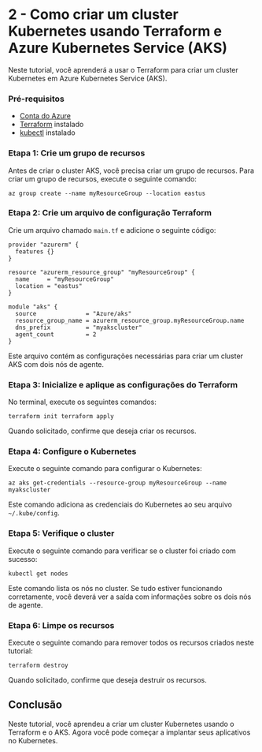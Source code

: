 
# 2 - Como criar um cluster Kubernetes usando Terraform e Azure Kubernetes Service (AKS)

Neste tutorial, você aprenderá a usar o Terraform para criar um cluster Kubernetes em Azure Kubernetes Service (AKS).

### Pré-requisitos

-   [Conta do Azure](https://azure.com/free)
-   [Terraform](https://www.terraform.io/downloads.html) instalado
-   [kubectl](https://kubernetes.io/docs/tasks/tools/) instalado

### Etapa 1: Crie um grupo de recursos

Antes de criar o cluster AKS, você precisa criar um grupo de recursos. Para criar um grupo de recursos, execute o seguinte comando:

`az group create --name myResourceGroup --location eastus` 

### Etapa 2: Crie um arquivo de configuração Terraform

Crie um arquivo chamado `main.tf` e adicione o seguinte código:

    provider "azurerm" {
      features {}
    }
    
    resource "azurerm_resource_group" "myResourceGroup" {
      name     = "myResourceGroup"
      location = "eastus"
    }
    
    module "aks" {
      source              = "Azure/aks"
      resource_group_name = azurerm_resource_group.myResourceGroup.name
      dns_prefix          = "myakscluster"
      agent_count         = 2
    }

Este arquivo contém as configurações necessárias para criar um cluster AKS com dois nós de agente.

### Etapa 3: Inicialize e aplique as configurações do Terraform

No terminal, execute os seguintes comandos:

`terraform init
terraform apply` 

Quando solicitado, confirme que deseja criar os recursos.

### Etapa 4: Configure o Kubernetes

Execute o seguinte comando para configurar o Kubernetes:

`az aks get-credentials --resource-group myResourceGroup --name myakscluster` 

Este comando adiciona as credenciais do Kubernetes ao seu arquivo `~/.kube/config`.

### Etapa 5: Verifique o cluster

Execute o seguinte comando para verificar se o cluster foi criado com sucesso:

`kubectl get nodes` 

Este comando lista os nós no cluster. Se tudo estiver funcionando corretamente, você deverá ver a saída com informações sobre os dois nós de agente.

### Etapa 6: Limpe os recursos

Execute o seguinte comando para remover todos os recursos criados neste tutorial:

`terraform destroy` 

Quando solicitado, confirme que deseja destruir os recursos.

## Conclusão

Neste tutorial, você aprendeu a criar um cluster Kubernetes usando o Terraform e o AKS. Agora você pode começar a implantar seus aplicativos no Kubernetes.
